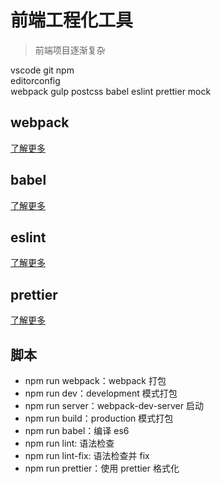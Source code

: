 # 前端工程化工具

> 前端项目逐渐复杂

vscode git npm  
editorconfig  
webpack gulp postcss babel eslint prettier mock

## webpack

[了解更多](/docs/webpack.md)

## babel

[了解更多](/docs/babel.md)

## eslint

[了解更多](/docs/eslint.md)

## prettier

[了解更多](/docs/prettier.md)


## 脚本

-   npm run webpack：webpack 打包
-   npm run dev：development 模式打包
-   npm run server：webpack-dev-server 启动
-   npm run build：production 模式打包
-   npm run babel：编译 es6
-   npm run lint: 语法检查
-   npm run lint-fix: 语法检查并 fix
-   npm run prettier：使用 prettier 格式化
